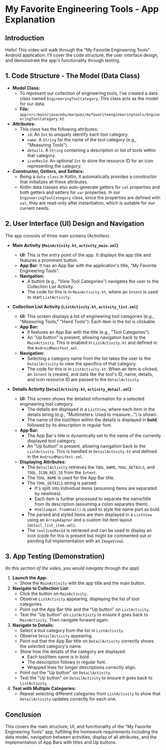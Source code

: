 # My Favorite Engineering Tools - App Explanation

## Introduction

Hello! This video will walk through the "My Favorite Engineering Tools" Android application. I'll cover the code structure, the user interface design, and demonstrate the app's functionality through testing.

## 1. Code Structure - The Model (Data Class)

- **Model Class:**
  - To represent our collection of engineering tools, I've created a data class named `EngineeringToolCategory`. This class acts as the model for our data.
  - **File:** `app/src/main/java/edu/marquez/myfavoriteengineeringtools/EngineeringToolCategory.kt`
- **Attributes:**
  - This class has the following attributes:
    - `id`: An `Int` to uniquely identify each tool category.
    - `name`: A `String` for the name of the tool category (e.g., "Measuring Tools").
    - `details`: A `String` containing a description or list of tools within that category.
    - `iconResId`: An optional `Int` to store the resource ID for an icon representing the category.
- **Constructor, Getters, and Setters:**
  - Being a `data class` in Kotlin, it automatically provides a constructor that initializes all these attributes.
  - Kotlin data classes also auto-generate getters for `val` properties and both getters and setters for `var` properties. In our `EngineeringToolCategory` class, since the properties are defined with `val`, they are read-only after instantiation, which is suitable for our current needs.

## 2. User Interface (UI) Design and Navigation

The app consists of three main screens (Activities):

- **Main Activity (`MainActivity.kt`, `activity_main.xml`)**

  - **UI:** This is the entry point of the app. It displays the app title and features a prominent button.
  - **App Bar:** It has an App Bar with the application's title, "My Favorite Engineering Tools".
  - **Navigation:**
    - A button (e.g., "View Tool Categories") navigates the user to the Collection List Activity.
    - The code for this is in `MainActivity.kt`, where an `Intent` is used to start `ListActivity`.

- **Collection List Activity (`ListActivity.kt`, `activity_list.xml`)**

  - **UI:** This screen displays a list of engineering tool categories (e.g., "Measuring Tools," "Hand Tools"). Each item in the list is clickable.
  - **App Bar:**
    - It features an App Bar with the title (e.g., "Tool Categories").
    - An "Up button" is present, allowing navigation back to the `MainActivity`. This is enabled in `ListActivity.kt` and defined in the `AndroidManifest.xml`.
  - **Navigation:**
    - Selecting a category name from the list takes the user to the `DetailActivity` to view the specifics of that category.
    - The code for this is in `ListActivity.kt`. When an item is clicked, an `Intent` is created, and data like the tool's ID, name, details, and icon resource ID are passed to the `DetailActivity`.

- **Details Activity (`DetailActivity.kt`, `activity_detail.xml`)**
  - **UI:** This screen shows the detailed information for a selected engineering tool category.
    - The details are displayed in a `ListView`, where each item in the details string (e.g., "Multimeters: Used to measure...") is shown.
    - The name of the tool/item within the details is displayed in **bold**, followed by its description in regular font.
  - **App Bar:**
    - The App Bar's title is dynamically set to the name of the currently displayed tool category.
    - An "Up button" is present, allowing navigation back to the `ListActivity`. This is handled in `DetailActivity.kt` and defined in the `AndroidManifest.xml`.
  - **Displaying Attributes:**
    - The `DetailActivity` retrieves the `TOOL_NAME`, `TOOL_DETAILS`, and `TOOL_ICON_RES_ID` from the `Intent`.
    - The `TOOL_NAME` is used for the App Bar title.
    - The `TOOL_DETAILS` string is parsed:
      - It's split into individual items (assuming items are separated by newlines).
      - Each item is further processed to separate the name/title from its description (assuming a colon separates them).
      - `HtmlCompat.fromHtml()` is used to style the name part as bold.
    - The parsed and styled items are then displayed in a `ListView` using an `ArrayAdapter` and a custom list item layout (`detail_list_item.xml`).
    - The `toolIconResId` is retrieved and can be used to display an icon (code for this is present but might be commented out or pending full implementation with an `ImageView`).

## 3. App Testing (Demonstration)

_(In this section of the video, you would navigate through the app)_

1.  **Launch the App:**
    - Show the `MainActivity` with the app title and the main button.
2.  **Navigate to Collection List:**
    - Click the button on `MainActivity`.
    - Observe `ListActivity` appearing, displaying the list of tool categories.
    - Point out the App Bar title and the "Up button" on `ListActivity`.
    - Test the "Up button" on `ListActivity` to ensure it goes back to `MainActivity`. Then navigate forward again.
3.  **Navigate to Details:**
    - Select a tool category from the list in `ListActivity`.
    - Observe `DetailActivity` appearing.
    - Point out that the App Bar title on `DetailActivity` correctly shows the selected category's name.
    - Show how the details of the category are displayed:
      - Each tool/item name is in bold.
      - The description follows in regular font.
      - Wrapped lines for longer descriptions correctly align.
    - Point out the "Up button" on `DetailActivity`.
    - Test the "Up button" on `DetailActivity` to ensure it goes back to `ListActivity`.
4.  **Test with Multiple Categories:**
    - Repeat selecting different categories from `ListActivity` to show that `DetailActivity` updates correctly for each one.

## Conclusion

This covers the main structure, UI, and functionality of the "My Favorite Engineering Tools" app, fulfilling the homework requirements including the data model, navigation between activities, display of all attributes, and the implementation of App Bars with titles and Up buttons.
